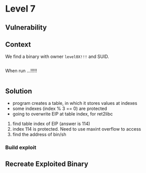 # Level 7

## Vulnerability



## Context

We find a binary with owner ```level0X!!!``` and SUID.
```

```

When run ...!!!!!
```

```

## Solution

- program creates a table, in which it stores values at indexes
- some indexes (index % 3 == 0) are protected
- going to overwrite EIP at table index, for ret2libc

1) find table index of EIP (answer is 114)
2) index 114 is protected. Need to use maxint overflow to access
3) find the address of bin/sh




### Build exploit



## Recreate Exploited Binary


